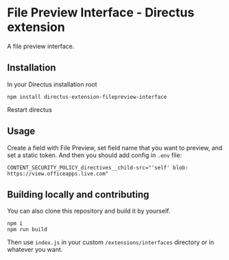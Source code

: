 # File Preview Interface - Directus extension

A file preview interface.

## Installation

In your Directus installation root

```
npm install directus-extension-filepreview-interface
```

Restart directus

## Usage

Create a field with File Preview, set field name that you want to preview, and set a static token. And then you should add config in `.env` file:

```
CONTENT_SECURITY_POLICY_directives__child-src="'self' blob: https://view.officeapps.live.com"
```

## Building locally and contributing

You can also clone this repository and build it by yourself.

```
npm i
npm run build
```

Then use `index.js` in your custom `/extensions/interfaces` directory or in whatever you want.
